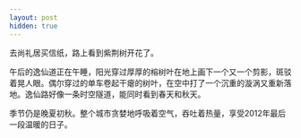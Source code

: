 ```yaml
---
layout: post
hidden: true
---
```

去尚礼居买信纸，路上看到紫荆树开花了。

午后的逸仙道正在午睡，阳光穿过厚厚的榕树叶在地上画下一个又一个剪影，斑驳着晃人眼。偶尔穿过的单车卷起干瘪的树叶，在空中打了一个沉重的漩涡又重新落地。逸仙路好像一条时空隧道，能同时看到春天和秋天。

季节仍是晚夏初秋。整个城市贪婪地呼吸着空气，吞吐着热量，享受2012年最后一段温暖的日子。